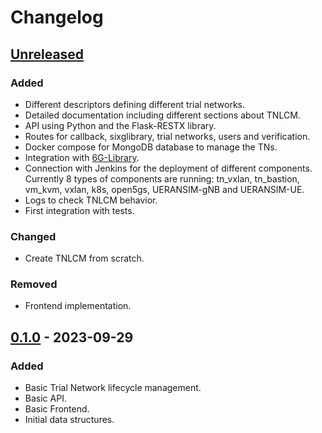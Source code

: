 # Changelog

## [Unreleased]

### Added

- Different descriptors defining different trial networks.
- Detailed documentation including different sections about TNLCM.
- API using Python and the Flask-RESTX library.
- Routes for callback, sixglibrary, trial networks, users and verification.
- Docker compose for MongoDB database to manage the TNs.
- Integration with [6G-Library](https://github.com/6G-SANDBOX/6G-Library).
- Connection with Jenkins for the deployment of different components. Currently 8 types of components are running: tn_vxlan, tn_bastion, vm_kvm, vxlan, k8s, open5gs, UERANSIM-gNB and UERANSIM-UE.
- Logs to check TNLCM behavior.
- First integration with tests.

### Changed

- Create TNLCM from scratch.

### Removed

- Frontend implementation.

## [0.1.0] - 2023-09-29

### Added

- Basic Trial Network lifecycle management.
- Basic API.
- Basic Frontend.
- Initial data structures.

[unreleased]: https://github.com/6G-SANDBOX/TNLCM/compare/v0.1.0...HEAD
[0.1.0]: https://github.com/6G-SANDBOX/TNLCM/releases/tag/v0.1.0